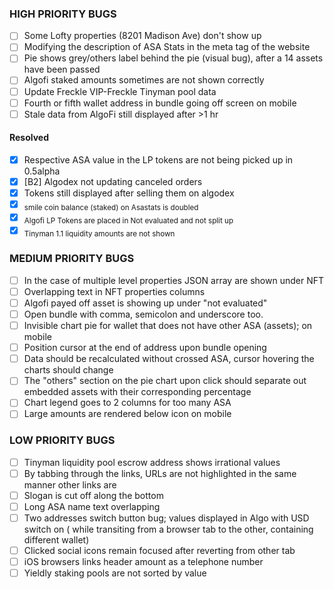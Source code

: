 ### HIGH PRIORITY BUGS

- [ ] Some Lofty properties (8201 Madison Ave) don't show up
- [ ] Modifying the description of ASA Stats in the meta tag of the website
- [ ] Pie shows grey/others label behind the pie (visual bug), after a 14 assets have been passed
- [ ] Algofi staked amounts sometimes are not shown correctly
- [ ] Update Freckle VIP-Freckle Tinyman pool data
- [ ] Fourth or fifth wallet address in bundle going off screen on mobile  
- [ ] Stale data from AlgoFi still displayed after >1 hr

#### Resolved

- [x] Respective ASA value in the LP tokens are not being picked up in 0.5alpha
- [x] [B2] Algodex not updating canceled orders
- [x] Tokens still displayed after selling them on algodex
- [x] <sub>smile coin balance (staked) on Asastats is doubled</sub>
- [x] <sub>Algofi LP Tokens are placed in Not evaluated and not split up</sub>
- [x] <sub>Tinyman 1.1 liquidity amounts are not shown</sub>

### MEDIUM PRIORITY BUGS

- [ ] In the case of multiple level properties JSON array are shown under NFT
- [ ] Overlapping text in NFT properties columns
- [ ] Algofi payed off asset is showing up under "not evaluated"
- [ ] Open bundle with comma, semicolon and underscore too. 
- [ ] Invisible chart pie for wallet that does not have other ASA (assets); on mobile
- [ ] Position cursor at the end of address upon bundle opening
- [ ] Data should be recalculated without crossed ASA, cursor hovering the charts should change 
- [ ] The "others" section on the pie chart upon click should separate out embedded assets with their corresponding percentage 
- [ ] Chart legend goes to 2 columns for too many ASA
- [ ] Large amounts are rendered below icon on mobile

### LOW PRIORITY BUGS

- [ ] Tinyman liquidity pool escrow address shows irrational values
- [ ] By tabbing through the links, URLs are not highlighted in the same manner other links are
- [ ] Slogan is cut off along the bottom
- [ ] Long ASA name text overlapping
- [ ] Two addresses switch button bug; values displayed in Algo with USD switch on ( while transiting from a browser tab to the other, containing different wallet)
- [ ] Clicked social icons remain focused after reverting from other tab
- [ ] iOS browsers links header amount as a telephone number
- [ ] Yieldly staking pools are not sorted by value
